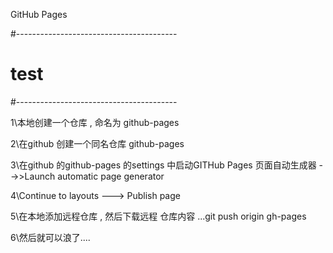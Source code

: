 GitHub Pages 

#----------------------------------------
#        test 
#----------------------------------------

1\本地创建一个仓库 , 命名为 github-pages

2\在github 创建一个同名仓库 github-pages

3\在github 的github-pages 的settings 中启动GITHub Pages 页面自动生成器 -->>Launch automatic page generator

4\Continue to layouts   ---> Publish page

5\在本地添加远程仓库 , 然后下载远程 仓库内容 ...git push origin gh-pages

6\然后就可以浪了....